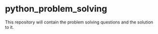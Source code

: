 # python_problem_solving
This repository will contain the problem solving questions and the solution to it.
